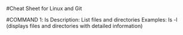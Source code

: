 #Cheat Sheet for Linux and Git

#COMMAND 1: ls
Description: List files and directories
Examples: ls -l (displays files and directories with detailed information)



